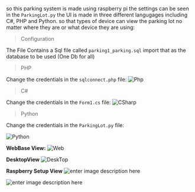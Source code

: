 so this parking system is made using raspberry pi the settings can be seen in the `ParkingLot.py`
the UI is made in three different langugages including C#, PHP and Python.
so that types of device can view the parking lot no matter where they are or what device they are using:

> Configuration

The File Contains a Sql file called ``parking1_parking.sql`` import that as the database to be used (One Db for all)

> PHP

Change the credentials in the ```sqlconnect.php``` file:
![Php](https://github.com/kunz398/Online-car-parking-detection-Using-Raspberry/blob/master/phpsql.png)
> C#

Change the credentials in the ```Form1.cs``` file:
![CSharp](https://github.com/kunz398/Online-car-parking-detection-Using-Raspberry/blob/master/Csql.png)
> Python

Change the credentials in the ```ParkingLot.py``` file:

![Python](https://github.com/kunz398/Online-car-parking-detection-Using-Raspberry/blob/master/pythonsql.png)

**WebBase View:**
![Web](https://github.com/kunz398/Online-car-parking-detection-Using-Raspberry/blob/master/sampe_4.png)

**DesktopView**
![DeskTop](https://github.com/kunz398/Online-car-parking-detection-Using-Raspberry/blob/master/sample_3.jpg.png)

**Raspberry Setup View**
![enter image description here](https://github.com/kunz398/Online-car-parking-detection-Using-Raspberry/blob/master/Sample_1.jpg)

![enter image description here](https://github.com/kunz398/Online-car-parking-detection-Using-Raspberry/blob/master/sample_2.jpg)
